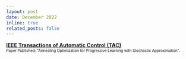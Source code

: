 ```yaml
---
layout: post
date: December 2022
inline: true
related_posts: false
---
```



<b> <a target="_blank" rel="noopener noreferrer" href="https://mavridischristos.github.io/publications/"> IEEE Transactions of Automatic Control (TAC) </a></b>
<br> <font size="1"> Paper Published: "Annealing Optimization for Progressive Learning with Stochastic Approximation".</font> 
